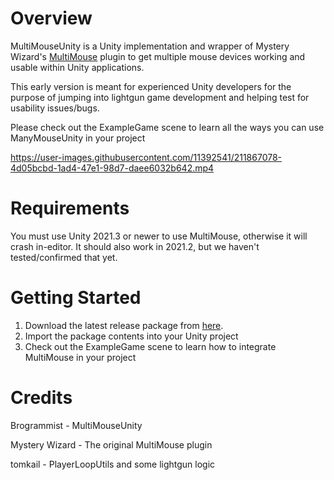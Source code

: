 # Overview
MultiMouseUnity is a Unity implementation and wrapper of Mystery Wizard's [MultiMouse](https://www.sindenwiki.org/wiki/The_House_of_the_Dead_Remake) plugin to get multiple mouse devices working and usable within Unity applications.

This early version is meant for experienced Unity developers for the purpose of jumping into lightgun game development and helping test for usability issues/bugs.

Please check out the ExampleGame scene to learn all the ways you can use ManyMouseUnity in your project

https://user-images.githubusercontent.com/11392541/211867078-4d05bcbd-1ad4-47e1-98d7-daee6032b642.mp4

# Requirements
You must use Unity 2021.3 or newer to use MultiMouse, otherwise it will crash in-editor. It should also work in 2021.2, but we haven't tested/confirmed that yet.

# Getting Started
1. Download the latest release package from [here](https://github.com/jackyyang09/Multi-Mouse-Unity/releases).
2. Import the package contents into your Unity project
3. Check out the ExampleGame scene to learn how to integrate MultiMouse in your project

# Credits 
Brogrammist - MultiMouseUnity

Mystery Wizard - The original MultiMouse plugin

tomkail - PlayerLoopUtils and some lightgun logic
